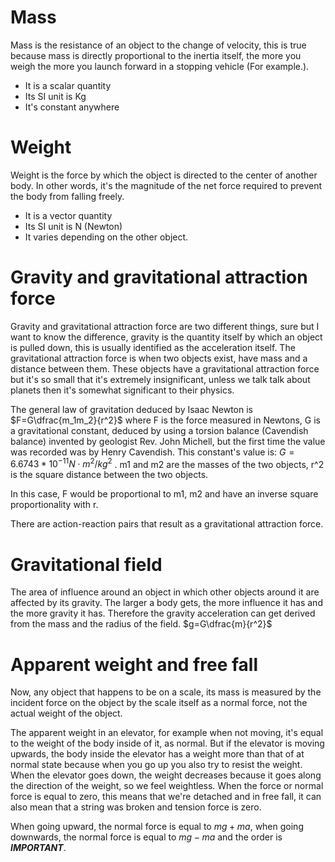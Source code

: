 
# Mass

Mass is the resistance of an object to the change of velocity, this is true because mass is directly proportional to the inertia itself, the more you weigh the more you launch forward in a stopping vehicle (For example.). 
* It is a scalar quantity
* Its SI unit is Kg
* It's constant anywhere

# Weight

Weight is the force by which the object is directed to the center of another body. In other words, it's the magnitude of the net force required to prevent the body from falling freely.
* It is a vector quantity
* Its SI unit is N (Newton)
* It varies depending on the other object.

# Gravity and gravitational attraction force

Gravity and gravitational attraction force are two different things, sure but I want to know the difference, gravity is the quantity itself by which an object is pulled down, this is usually identified as the acceleration itself. The gravitational attraction force is when two objects exist, have mass and a distance between them. These objects have a gravitational attraction force but it's so small that it's extremely insignificant, unless we talk talk about planets then it's somewhat significant to their physics.

The general law of gravitation deduced by Isaac Newton is $F=G\dfrac{m_1m_2}{r^2}$ where F is the force measured in Newtons, G is a gravitational constant, deduced by using a torsion balance (Cavendish balance) invented by geologist Rev. John Michell, but the first time the value was recorded was by Henry Cavendish. This constant's value is: $G=6.6743*10^{-11}N\cdot m^2/kg^2$ . m1 and m2 are the masses of the two objects, r^2 is the square distance between the two objects.

In this case, F would be proportional to m1, m2 and have an inverse square proportionality with r.

There are action-reaction pairs that result as a gravitational attraction force.

# Gravitational field

The area of influence around an object in which other objects around it are affected by its gravity.
The larger a body gets, the more influence it has and the more gravity it has.
Therefore the gravity acceleration can get derived from the mass and the radius of the field.
$g=G\dfrac{m}{r^2}$

# Apparent weight and free fall

Now, any object that happens to be on a scale, its mass is measured by the incident force on the object by the scale itself as a normal force, not the actual weight of the object.

The apparent weight in an elevator, for example when not moving, it's equal to the weight of the body inside of it, as normal. But if the elevator is moving upwards, the body inside the elevator has a weight more than that of at normal state because when you go up you also try to resist the weight. When the elevator goes down, the weight decreases because it goes along the direction of the weight, so we feel weightless. When the force or normal force is equal to zero, this means that we're detached and in free fall, it can also mean that a string was broken and tension force is zero.

When going upward, the normal force is equal to $mg+ma$, when going downwards, the normal force is equal to $mg-ma$ and the order is ***IMPORTANT***.

